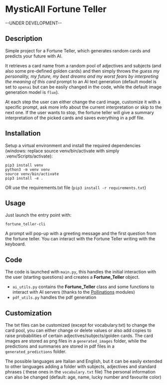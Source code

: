 # MysticAIl Fortune Teller

--UNDER DEVELOPMENT--

## Description
Simple project for a Fortune Teller, which generates random cards and predicts your future with AI.

It retrieves a card name from a random pool of adjectives and subjects (and also some pre-defined golden cards) and then simply throws the *guess my personality, my future, my best dreams and my worst fears by interpreting the meaning of this card* prompt to an AI text generation (default model is set to `openai` but can be easily changed in the code, while the default image generation model is `flux`).

At each step the user can either change the card image, customize it with a specific prompt, ask more info about the current interpretation or skip to the next one.
If the user wants to stop, the fortune teller will give a summary interpretation of the picked cards and saves everything in a pdf file.


## Installation

Setup a virtual environment and install the required dependencies (windows: replace source venv/bin/activate with simply .venv/Scripts/activate):

```
pip3 install venv
python3 -m venv venv
source venv/bin/activate
pip3 install -e .
```

OR use the requirements.txt file (`pip3 install -r requirements.txt`)


## Usage

Just launch the entry point with:

```
fortune_teller-cli
```
A prompt will pop-up with a greeting message and the first question from the fortune teller.
You can interact with the Fortune Teller writing with the keyboard.

## Code
The code is launched with `main.py`, this handles the initial interaction with the user (starting questions) and creates a **Fortune_Teller** object.
- `ai_utils.py` contains the **Fortune_Teller** class and some functions to interact with AI servers (thanks to the [Pollinations](https://pollinations.ai/) modules)
- `pdf_utils.py` handles the pdf generation


## Customization
The txt files can be customized (except for vocabulary.txt) to change the card pool, you can either change or delete values or also add copies to raise probabilities of certain adjectives/subjects/golden cards.
The card images are stored as png files in a `generated_images` folder, while the predictions and summaries are stored in pdf files in a `generated_predictions` folder.

The possible languages are Italian and English, but it can be easily extended to other languages adding a folder with subjects, adjectives and standard phrases ( these ones in the `vocabulary.txt` file)
The personal information can also be changed (default: age, name, lucky number and favourite color)
